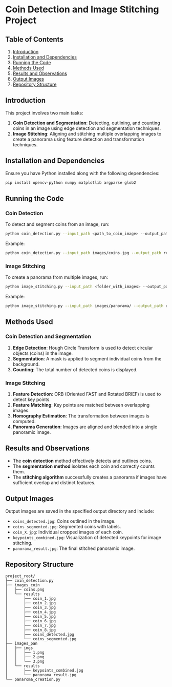 # Coin Detection and Image Stitching Project

## Table of Contents
1. [Introduction](#introduction)
2. [Installation and Dependencies](#installation-and-dependencies)
3. [Running the Code](#running-the-code)
4. [Methods Used](#methods-used)
5. [Results and Observations](#results-and-observations)
6. [Output Images](#output-images)
7. [Repository Structure](#repository-structure)

## Introduction
This project involves two main tasks:
1. **Coin Detection and Segmentation**: Detecting, outlining, and counting coins in an image using edge detection and segmentation techniques.
2. **Image Stitching**: Aligning and stitching multiple overlapping images to create a panorama using feature detection and transformation techniques.

## Installation and Dependencies
Ensure you have Python installed along with the following dependencies:
```sh
pip install opencv-python numpy matplotlib argparse glob2
```

## Running the Code
### Coin Detection
To detect and segment coins from an image, run:
```sh
python coin_detection.py --input_path <path_to_coin_image> --output_path <output_directory>
```
Example:
```sh
python coin_detection.py --input_path images/coins.jpg --output_path results/
```

### Image Stitching
To create a panorama from multiple images, run:
```sh
python image_stitching.py --input_path <folder_with_images> --output_path <output_directory>
```
Example:
```sh
python image_stitching.py --input_path images/panorama/ --output_path results/
```

## Methods Used
### Coin Detection and Segmentation
1. **Edge Detection**: Hough Circle Transform is used to detect circular objects (coins) in the image.
2. **Segmentation**: A mask is applied to segment individual coins from the background.
3. **Counting**: The total number of detected coins is displayed.

### Image Stitching
1. **Feature Detection**: ORB (Oriented FAST and Rotated BRIEF) is used to detect key points.
2. **Feature Matching**: Key points are matched between overlapping images.
3. **Homography Estimation**: The transformation between images is computed.
4. **Panorama Generation**: Images are aligned and blended into a single panoramic image.

## Results and Observations
- The **coin detection** method effectively detects and outlines coins.
- The **segmentation method** isolates each coin and correctly counts them.
- The **stitching algorithm** successfully creates a panorama if images have sufficient overlap and distinct features.

## Output Images
Output images are saved in the specified output directory and include:
- `coins_detected.jpg`: Coins outlined in the image.
- `coins_segmented.jpg`: Segmented coins with labels.
- `coin_X.jpg`: Individual cropped images of each coin.
- `keypoints_combined.jpg`: Visualization of detected keypoints for image stitching.
- `panorama_result.jpg`: The final stitched panoramic image.

## Repository Structure
```
project_root/
├── coin_detection.py
├── images_coin
│   ├── coins.png
│   └── results
│       ├── coin_1.jpg
│       ├── coin_2.jpg
│       ├── coin_3.jpg
│       ├── coin_4.jpg
│       ├── coin_5.jpg
│       ├── coin_6.jpg
│       ├── coin_7.jpg
│       ├── coin_8.jpg
│       ├── coins_detected.jpg
│       └── coins_segmented.jpg
├── images_pan
│   ├── imgs
│   │   ├── 1.png
│   │   ├── 2.png
│   │   └── 3.png
│   └── results
│       ├── keypoints_combined.jpg
│       └── panorama_result.jpg
└── panaroma_creation.py

```
